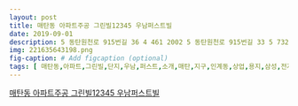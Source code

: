 ```yaml
---
layout: post
title: 매탄동 아파트주공 그린빌12345 우남퍼스트빌
date: 2019-09-01
description: 5 동탄원천로 915번길 36 4 461 2002 5 동탄원천로 915번길 33 5 732 2002 5 동탄원천로 881번길 35 다음 주면 추석이네요 올해는 추석이 많이 이릅니다 즐거운 명절 보내시기 바랍니다 
img: 221635643198.png
fig-caption: # Add figcaption (optional)
tags: [ 매탄동,아파트,그린빌,단지,우남,퍼스트,소개,매탄,지구,인계동,상업,용지,삼성,전자,본사,주거지,각광,지구,세대,규모,택지,지구,매탄,지구,매탄동,그린빌,아파트,단지,단지,민영,우남,퍼스,교육,시설,효동,초가,중학교,중학교,고등학교,매탄,고가,전자,중심,설명,위로,광교,신도시,최근,영통,지구,매탄,지구,아래,망포동,매탄동,아파트,광교,망포동,신규,단지,주물,압박,매매,전세,시세,약세,안정,오늘,매탄동,그린빌,단지,단지,위주,포스팅,먼저,매탄,그린빌,단지,세대,세대,세대,거래량,거래,현황,평균,하향,곡선,보이,굳이,이유,매탄동,아파트,아파트,주변,신축,아파트,기존,아파트,약세,보이,흐름,매탄동,그린빌,단지,또한,단지,마찬가지,거래량,평균,약세,주변,입주물량,압박,내년,약세,우남,퍼스트,매탄동,민영,아파트,단지,로서,세대,주소지,탄로,번지,다음,매탄동,그린빌,아파트,주소,포스팅,마무리,단지,대수,년월,탄로,번길,탄로,번길,탄원,번길,탄원,번길,탄원,번길,다음,추석,올해,추석,명절 ]
---
```

[매탄동 아파트주공 그린빌12345 우남퍼스트빌](https://blog.naver.com/yujm2244?Redirect=Log&logNo=221635643198)